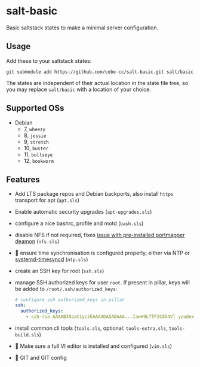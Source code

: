 # salt-basic

Basic saltstack states to make a minimal server configuration.

## Usage

Add these to your saltstack states:

    git submodule add https://github.com/cebe-cc/salt-basic.git salt/basic
    
The states are independent of their actual location in the state file tree, so you may replace `salt/basic` with a location of your choice.

## Supported OSs

- Debian
  - 7, `wheezy`
  - 8, `jessie`
  - 9, `stretch`
  - 10, `buster`
  - 11, `bullseye`
  - 12, `bookworm`

## Features

- Add LTS package repos and Debian backports, also install `https` transport for apt (`apt.sls`)
- Enable automatic security upgrades (`apt-upgrades.sls`)
- configure a nice bashrc, profile and motd (`bash.sls`)
- disable NFS if not required, fixes [issue with pre-installed portmapper deamon](https://www.bsi.bund.de/EN/Topics/IT-Crisis-Management/CERT-Bund/CERT-Reports/HOWTOs/Open-Portmapper-Services/open-Portmapper-services_node.html) (`nfs.sls`)
- :construction: ensure time synchronisation is configured properly, either via NTP or [systemd-timesyncd](https://wiki.archlinux.org/index.php/Systemd-timesyncd) (`ntp.sls`)
- create an SSH key for root (`ssh.sls`)
- manage SSH authorized keys for user `root`. If present in pillar, keys will be added to `/root/.ssh/authorized_keys`:

  ```yaml
  # configure ssh authorized_keys in pillar
  ssh:
    authorized_keys:
      - ssh-rsa AAAAB3NzaC1yc2EAAAADAQABAAA...IawH9LTTF2C8D4Vl you@example.com
  ```

- install common cli tools (`tools.sls`, optional: `tools-extra.sls`, `tools-build.sls`)
- :construction: Make sure a full VI editor is installed and configured (`vim.sls`)
- :construction: GIT and GIT config


